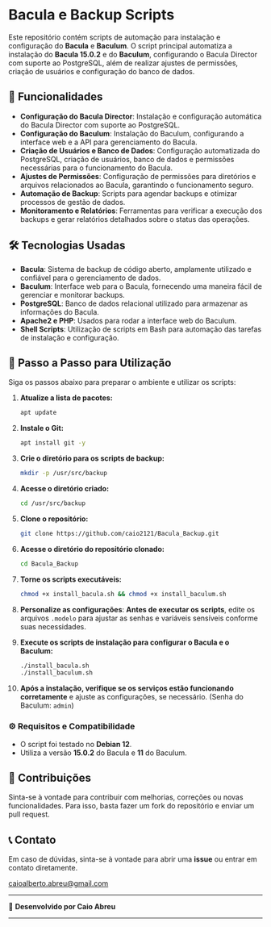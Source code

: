# Bacula e Backup Scripts

Este repositório contém scripts de automação para instalação e configuração do **Bacula** e **Baculum**. O script principal automatiza a instalação do **Bacula 15.0.2** e do **Baculum**, configurando o Bacula Director com suporte ao PostgreSQL, além de realizar ajustes de permissões, criação de usuários e configuração do banco de dados.

## 🚀 Funcionalidades

- **Configuração do Bacula Director**: Instalação e configuração automática do Bacula Director com suporte ao PostgreSQL.
- **Configuração do Baculum**: Instalação do Baculum, configurando a interface web e a API para gerenciamento do Bacula.
- **Criação de Usuários e Banco de Dados**: Configuração automatizada do PostgreSQL, criação de usuários, banco de dados e permissões necessárias para o funcionamento do Bacula.
- **Ajustes de Permissões**: Configuração de permissões para diretórios e arquivos relacionados ao Bacula, garantindo o funcionamento seguro.
- **Automação de Backup**: Scripts para agendar backups e otimizar processos de gestão de dados.
- **Monitoramento e Relatórios**: Ferramentas para verificar a execução dos backups e gerar relatórios detalhados sobre o status das operações.

## 🛠 Tecnologias Usadas

- **Bacula**: Sistema de backup de código aberto, amplamente utilizado e confiável para o gerenciamento de dados.
- **Baculum**: Interface web para o Bacula, fornecendo uma maneira fácil de gerenciar e monitorar backups.
- **PostgreSQL**: Banco de dados relacional utilizado para armazenar as informações do Bacula.
- **Apache2 e PHP**: Usados para rodar a interface web do Baculum.
- **Shell Scripts**: Utilização de scripts em Bash para automação das tarefas de instalação e configuração.

## 📖 Passo a Passo para Utilização

Siga os passos abaixo para preparar o ambiente e utilizar os scripts:

1. **Atualize a lista de pacotes:**
   ```bash
   apt update
   ```

2. **Instale o Git:**
   ```bash
   apt install git -y
   ```

3. **Crie o diretório para os scripts de backup:**
   ```bash
   mkdir -p /usr/src/backup
   ```

4. **Acesse o diretório criado:**
   ```bash
   cd /usr/src/backup
   ```

5. **Clone o repositório:**
   ```bash
   git clone https://github.com/caio2121/Bacula_Backup.git
   ```

6. **Acesse o diretório do repositório clonado:**
   ```bash
   cd Bacula_Backup
   ```

7. **Torne os scripts executáveis:**
   ```bash
   chmod +x install_bacula.sh && chmod +x install_baculum.sh
   ```

8. **Personalize as configurações**: 
   **Antes de executar os scripts**, edite os arquivos `.modelo` para ajustar as senhas e variáveis sensíveis conforme suas necessidades.

9. **Execute os scripts de instalação para configurar o Bacula e o Baculum:**
   ```bash
   ./install_bacula.sh
   ./install_baculum.sh
   ```

10. **Após a instalação, verifique se os serviços estão funcionando corretamente** e ajuste as configurações, se necessário. (Senha do Baculum: `admin`)

### ⚙️ Requisitos e Compatibilidade

- O script foi testado no **Debian 12**.
- Utiliza a versão **15.0.2** do Bacula e **11** do Baculum.

## 🤝 Contribuições

Sinta-se à vontade para contribuir com melhorias, correções ou novas funcionalidades. Para isso, basta fazer um fork do repositório e enviar um pull request.

## 📞 Contato

Em caso de dúvidas, sinta-se à vontade para abrir uma **issue** ou entrar em contato diretamente.

caioalberto.abreu@gmail.com

---

🔧 **Desenvolvido por Caio Abreu**

---

